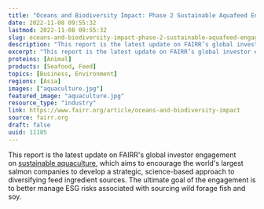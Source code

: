 ```yaml
---
title: "Oceans and Biodiversity Impact: Phase 2 Sustainable Aquafeed Engagement Update and FAIRR’s Action on Fisheries"
date: 2022-11-08 09:55:32
lastmod: 2022-11-08 09:55:32
slug: oceans-and-biodiversity-impact-phase-2-sustainable-aquafeed-engagement-update-and-fairrs
description: "This report is the latest update on FAIRR’s global investor engagement on sustainable aquaculture, which aims to encourage the world’s largest salmon companies to develop a strategic, science-based approach to diversifying feed ingredient sources. The ultimate goal of the engagement is to better manage ESG risks associated with sourcing wild forage fish and soy."
excerpt: "This report is the latest update on FAIRR’s global investor engagement on sustainable aquaculture, which aims to encourage the world’s largest salmon companies to develop a strategic, science-based approach to diversifying feed ingredient sources. The ultimate goal of the engagement is to better manage ESG risks associated with sourcing wild forage fish and soy."
proteins: [Animal]
products: [Seafood, Feed]
topics: [Business, Environment]
regions: [Asia]
images: ["aquaculture.jpg"]
featured_image: "aquaculture.jpg"
resource_type: "industry"
link: https://www.fairr.org/article/oceans-and-biodiversity-impact
source: fairr.org
draft: false
uuid: 11185
---
```

This report is the latest update on FAIRR's global investor engagement
on [sustainable
aquaculture](https://www.fairr.org/engagements/sustainable-aquaculture-engagement/),
which aims to encourage the world's largest salmon companies to develop
a strategic, science-based approach to diversifying feed ingredient
sources. The ultimate goal of the engagement is to better manage ESG
risks associated with sourcing wild forage fish and soy.
